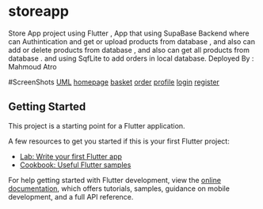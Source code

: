 # storeapp

Store App project using Flutter , App that using SupaBase Backend 
where can Authintication and get or upload products from database , 
and also can add or delete products from database , and also can get all products from database .
and using SqfLite to add orders in local database.
Deployed By : Mahmoud Atro

#ScreenShots
[UML](screenshots/uml.png)
[homepage](screenshots/home.png)
[basket](screenshots/basket.png)
[order](screenshots/order.png)
[profile](screenshots/profile.png)
[login](screenshots/login.png)
[register](screenshots/register.png)


## Getting Started

This project is a starting point for a Flutter application.

A few resources to get you started if this is your first Flutter project:

- [Lab: Write your first Flutter app](https://docs.flutter.dev/get-started/codelab)
- [Cookbook: Useful Flutter samples](https://docs.flutter.dev/cookbook)

For help getting started with Flutter development, view the
[online documentation](https://docs.flutter.dev/), which offers tutorials,
samples, guidance on mobile development, and a full API reference.
